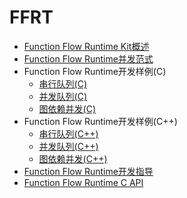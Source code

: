 # FFRT

<!--Kit: Function Flow Runtime Kit-->
<!--Subsystem: Resourceschedule-->
<!--Owner: @chuchihtung; @yanleo-->
<!--Designer: @geoffrey_guo; @huangyouzhong-->
<!--Tester: @lotsof; @sunxuhao-->
<!--Adviser: @foryourself-->

- [Function Flow Runtime Kit概述](ffrt-overview.md)
- [Function Flow Runtime并发范式](ffrt-concurrency-paradigm.md)
- Function Flow Runtime开发样例(C)<!--ffrt-example-c-->
  - [串行队列(C)](ffrt-concurrency-serial-queue-c.md)
  - [并发队列(C)](ffrt-concurrency-concurrent-queue-c.md)
  - [图依赖并发(C)](ffrt-concurrency-graph-c.md)
- Function Flow Runtime开发样例(C++)<!--ffrt-example-cpp-->
  - [串行队列(C++)](ffrt-concurrency-serial-queue-cpp.md)
  - [并发队列(C++)](ffrt-concurrency-concurrent-queue-cpp.md)
  - [图依赖并发(C++)](ffrt-concurrency-graph-cpp.md)
- [Function Flow Runtime开发指导](ffrt-development-guideline.md)
- [Function Flow Runtime C API](ffrt-api-guideline-c.md)
